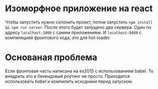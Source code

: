 # Изоморфное приложение на react
Чтобы запустить нужно склонить проект, потом запустить ```npm install && npm run server```.
После этого будет запущено два сервера. Один по адресу ```localhost:3000``` с самим приложением.
И ```localhost:8080``` с компиляцией фронтового кода, это для hot-loader.

# Основаная проблема
Если фронтовая часть написана на es2015 с использованием babel.
То внедрить это в бекендовый роутинг не просто.
Приходится использовать *babel* и компилить исходники перед запуском.